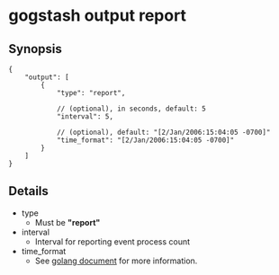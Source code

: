 gogstash output report
======================

## Synopsis

```
{
	"output": [
		{
			"type": "report",

			// (optional), in seconds, default: 5
			"interval": 5,

			// (optional), default: "[2/Jan/2006:15:04:05 -0700]"
			"time_format": "[2/Jan/2006:15:04:05 -0700]"
		}
	]
}
```

## Details

* type
	* Must be **"report"**
* interval
	* Interval for reporting event process count
* time_format
	* See [golang document](http://golang.org/pkg/time/) for more information.
